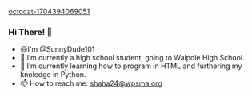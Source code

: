 
[octocat-1704394069051](https://github.com/SunnyDude101/SunnyDude101/assets/100776059/4b6d3647-777e-419e-82f5-f7dc339793fa)
### Hi There! 👋 
- 😄I'm @SunnyDude101
- 🔭 I’m currently a high school student, going to Walpole High School.
- 🌱 I’m currently learning how to program in HTML and furthering my knoledge in Python. 
- 📫 How to reach me: shaha24@wpsma.org
